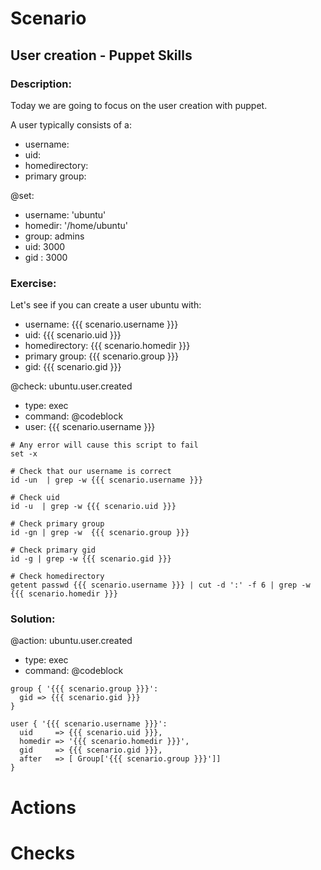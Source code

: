 # Scenario
## User creation - Puppet Skills
### Description:
Today we are going to focus on the user creation with puppet.

A user typically consists of a:

- username:
- uid:
- homedirectory:
- primary group:

@set:
- username: 'ubuntu'
- homedir: '/home/ubuntu'
- group: admins
- uid: 3000
- gid : 3000


### Exercise:
Let's see if you can create a user ubuntu with:

- username: {{{ scenario.username }}}
- uid: {{{ scenario.uid }}}
- homedirectory: {{{ scenario.homedir }}}
- primary group: {{{ scenario.group }}}
- gid: {{{ scenario.gid }}}

@check: ubuntu.user.created
- type: exec
- command: @codeblock
- user: {{{ scenario.username }}}

```
# Any error will cause this script to fail
set -x

# Check that our username is correct
id -un  | grep -w {{{ scenario.username }}}

# Check uid
id -u  | grep -w {{{ scenario.uid }}}

# Check primary group
id -gn | grep -w  {{{ scenario.group }}}

# Check primary gid
id -g | grep -w {{{ scenario.gid }}}

# Check homedirectory
getent passwd {{{ scenario.username }}} | cut -d ':' -f 6 | grep -w {{{ scenario.homedir }}}
```

### Solution:

@action: ubuntu.user.created
- type: exec
- command: @codeblock

```
group { '{{{ scenario.group }}}':
  gid => {{{ scenario.gid }}}
}

user { '{{{ scenario.username }}}':
  uid     => {{{ scenario.uid }}},
  homedir => '{{{ scenario.homedir }}}',
  gid     => {{{ scenario.gid }}},
  after   => [ Group['{{{ scenario.group }}}']]
}

```

# Actions
# Checks

